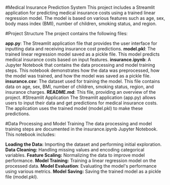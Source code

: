 #Medical Insurance Prediction System
This project includes a Streamlit application for predicting medical insurance costs using a trained linear regression model. The model is based on various features such as age, sex, body mass index (BMI), number of children, smoking status, and region.

#Project Structure
The project contains the following files:

**app.py**: The Streamlit application file that provides the user interface for inputting data and receiving insurance cost predictions.
**model.pkl**: The trained linear regression model saved as a pickle file. This model predicts medical insurance costs based on input features.
**insurance.ipynb**: A Jupyter Notebook that contains the data processing and model training steps. This notebook demonstrates how the data was preprocessed, how the model was trained, and how the model was saved as a pickle file.
**insurance.csv**: The dataset used for training the model. This file contains data on age, sex, BMI, number of children, smoking status, region, and insurance charges.
**README.md**: This file, providing an overview of the project.
#Streamlit Application
The Streamlit application (app.py) allows users to input their data and get predictions for medical insurance costs. The application uses the trained model (model.pkl) to make these predictions.

#Data Processing and Model Training
The data processing and model training steps are documented in the insurance.ipynb Jupyter Notebook. This notebook includes:

**Loading the Data:** Importing the dataset and performing initial exploration.
**Data Cleaning:** Handling missing values and encoding categorical variables.
**Feature Scaling:** Normalizing the data to improve model performance.
**Model Training:** Training a linear regression model on the processed data.
**Model Evaluation**: Evaluating the model's performance using various metrics.
**Model Saving:** Saving the trained model as a pickle file (model.pkl).


